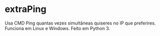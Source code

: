 # extraPing
Usa CMD Ping quantas vezes simultâneas quiseres no IP que preferires. Funciona em Linux  e Windows. Feito em Python 3.
